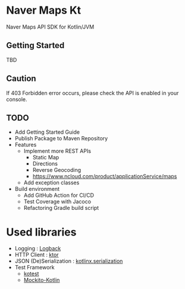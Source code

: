 # Naver Maps Kt

Naver Maps API SDK for Kotlin/JVM

## Getting Started

TBD

## Caution

If 403 Forbidden error occurs, please check the API is enabled in your console.

## TODO

- Add Getting Started Guide
- Publish Package to Maven Repository
- Features
  - Implement more REST APIs
    - Static Map
    - Directions
    - Reverse Geocoding
    - https://www.ncloud.com/product/applicationService/maps
  - Add exception classes
- Build environment
  - Add GitHub Action for CI/CD
  - Test Coverage with Jacoco
  - Refactoring Gradle build script

# Used libraries

- Logging : [Logback](https://github.com/qos-ch/logback)
- HTTP Client : [ktor](https://ktor.io/)
- JSON (De)Serialization : [kotlinx.serialization](https://github.com/Kotlin/kotlinx.serialization)
- Test Framework
  - [kotest](https://kotest.io/)
  - [Mockito-Kotlin](https://github.com/mockito/mockito-kotlin)

